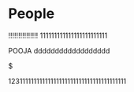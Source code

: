 # People
!!!!!!!!!!!!!!!
111111111111111111111111

POOJA dddddddddddddddddd

$$$$$$$$$$$$$$$$$$$$$$$$$$$$

$$$$$$$$$$$$$$$$$$$$$$$$$$$$$$$$$$$$$

12311111111111111111111111111111111111111